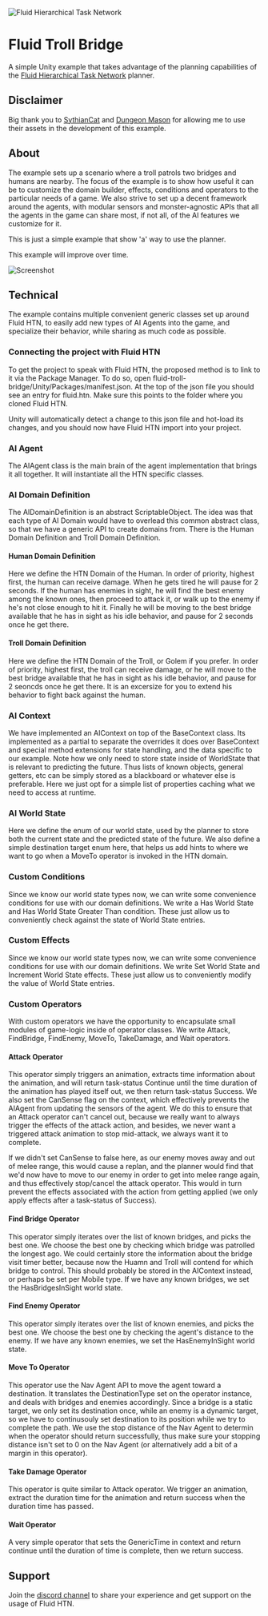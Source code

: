 ![Fluid Hierarchical Task Network](https://i.imgur.com/xKfIV0f.png)
# Fluid Troll Bridge
A simple Unity example that takes advantage of the planning capabilities of the [Fluid Hierarchical Task Network](https://github.com/ptrefall/fluid-hierarchical-task-network) planner.

## Disclaimer
Big thank you to [SythianCat](https://assetstore.unity.com/publishers/21747) and [Dungeon Mason](https://assetstore.unity.com/publishers/23554) for allowing me to use their assets in the development of this example.

## About
The example sets up a scenario where a troll patrols two bridges and humans are nearby. The focus of the example is to show how useful it can be to customize the domain builder, effects, conditions and operators to the particular needs of a game. We also strive to set up a decent framework around the agents, with modular sensors and monster-agnostic APIs that all the agents in the game can share most, if not all, of the AI features we customize for it.

This is just a simple example that show 'a' way to use the planner.

This example will improve over time.

![Screenshot](https://i.imgur.com/ihO9WC0.png)

## Technical
The example contains multiple convenient generic classes set up around Fluid HTN, to easily add new types of AI Agents into the game, and specialize their behavior, while sharing as much code as possible.

### Connecting the project with Fluid HTN
To get the project to speak with Fluid HTN, the proposed method is to link to it via the Package Manager. To do so, open fluid-troll-bridge/Unity/Packages/manifest.json. At the top of the json file you should see an entry for fluid.htn. Make sure this points to the folder where you cloned Fluid HTN.

Unity will automatically detect a change to this json file and hot-load its changes, and you should now have Fluid HTN import into your project.

### AI Agent
The AIAgent class is the main brain of the agent implementation that brings it all together. It will instantiate all the HTN specific classes.

### AI Domain Definition
The AIDomainDefinition is an abstract ScriptableObject. The idea was that each type of AI Domain would have to overlead this common abstract class, so that we have a generic API to create domains from. There is the Human Domain Definition and Troll Domain Definition.

#### Human Domain Definition
Here we define the HTN Domain of the Human. In order of priority, highest first, the human can receive damage. When he gets tired he will pause for 2 seconds. If the human has enemies in sight, he will find the best enemy among the known ones, then proceed to attack it, or walk up to the enemy if he's not close enough to hit it. Finally he will be moving to the best bridge available that he has in sight as his idle behavior, and pause for 2 seconds once he get there.

#### Troll Domain Definition
Here we define the HTN Domain of the Troll, or Golem if you prefer. In order of priority, highest first, the troll can receive damage, or he will move to the best bridge available that he has in sight as his idle behavior, and pause for 2 seoncds once he get there. It is an excersize for you to extend his behavior to fight back against the human.

### AI Context
We have implemented an AIContext on top of the BaseContext class. Its implemented as a partial to separate the overrides it does over BaseContext and special method extensions for state handling, and the data specific to our example. Note how we only need to store state inside of WorldState that is relevant to predicting the future. Thus lists of known objects, general getters, etc can be simply stored as a blackboard or whatever else is preferable. Here we just opt for a simple list of properties caching what we need to access at runtime.

### AI World State
Here we define the enum of our world state, used by the planner to store both the current state and the predicted state of the future. We also define a simple destination target enum here, that helps us add hints to where we want to go when a MoveTo operator is invoked in the HTN domain.

### Custom Conditions
Since we know our world state types now, we can write some convenience conditions for use with our domain definitions. We write a Has World State and Has World State Greater Than condition. These just allow us to conveniently check against the state of World State entries.

### Custom Effects
Since we know our world state types now, we can write some convenience conditions for use with our domain definitions. We write Set World State and Increment World State effects. These just allow us to conveniently modify the value of World State entries.

### Custom Operators
With custom operators we have the opportunity to encapsulate small modules of game-logic inside of operator classes. We write Attack, FindBridge, FindEnemy, MoveTo, TakeDamage, and Wait operators.

#### Attack Operator
This operator simply triggers an animation, extracts time information about the animation, and will return task-status Continue until the time duration of the animation has played itself out, we then return task-status Success. We also set the CanSense flag on the context, which effectively prevents the AIAgent from updating the sensors of the agent. We do this to ensure that an Attack operator can't cancel out, because we really want to always trigger the effects of the attack action, and besides, we never want a triggered attack animation to stop mid-attack, we always want it to complete.

If we didn't set CanSense to false here, as our enemy moves away and out of melee range, this would cause a replan, and the planner would find that we'd now have to move to our enemy in order to get into melee range again, and thus effectively stop/cancel the attack operator. This would in turn prevent the effects associated with the action from getting applied (we only apply effects after a task-status of Success).

#### Find Bridge Operator
This operator simply iterates over the list of known bridges, and picks the best one. We choose the best one by checking which bridge was patrolled the longest ago. We could certainly store the information about the bridge visit timer better, because now the Huamn and Troll will contend for which bridge to control. This should probably be stored in the AIContext instead, or perhaps be set per Mobile type. If we have any known bridges, we set the HasBridgesInSight world state.

#### Find Enemy Operator
This operator simply iterates over the list of known enemies, and picks the best one. We choose the best one by checking the agent's distance to the enemy. If we have any known enemies, we set the HasEnemyInSight world state.

#### Move To Operator
This operator use the Nav Agent API to move the agent toward a destination. It translates the DestinationType set on the operator instance, and deals with bridges and enemies accordingly. Since a bridge is a static target, we only set its destination once, while an enemy is a dynamic target, so we have to continusouly set destination to its position while we try to complete the path. We use the stop distance of the Nav Agent to determin when the operator should return successfully, thus make sure your stopping distance isn't set to 0 on the Nav Agent (or alternatively add a bit of a margin in this operator).

#### Take Damage Operator
This operator is quite similar to Attack operator. We trigger an animation, extract the duration time for the animation and return success when the duration time has passed.

#### Wait Operator
A very simple operator that sets the GenericTime in context and return continue until the duration of time is complete, then we return success.

## Support
Join the [discord channel](https://discord.gg/MuccnAz) to share your experience and get support on the usage of Fluid HTN.
